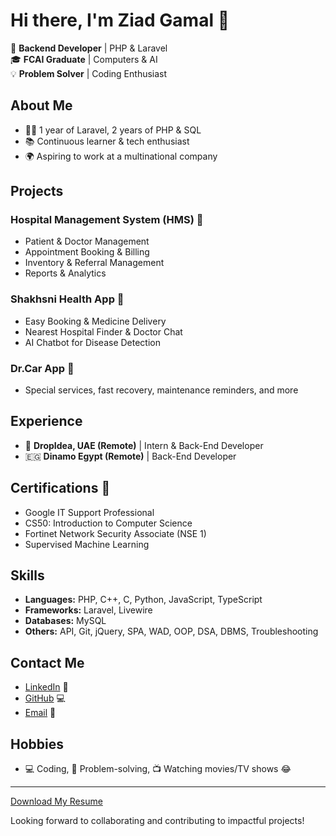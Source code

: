# Hi there, I'm Ziad Gamal 👋

🔧 **Backend Developer** | PHP & Laravel  
🎓 **FCAI Graduate** | Computers & AI  
💡 **Problem Solver** | Coding Enthusiast

## About Me

- 👨‍💻 1 year of Laravel, 2 years of PHP & SQL
- 📚 Continuous learner & tech enthusiast
- 🌍 Aspiring to work at a multinational company

## Projects

### Hospital Management System (HMS) 🏥
- Patient & Doctor Management
- Appointment Booking & Billing
- Inventory & Referral Management
- Reports & Analytics

### Shakhsni Health App 📱
- Easy Booking & Medicine Delivery
- Nearest Hospital Finder & Doctor Chat
- AI Chatbot for Disease Detection

### Dr.Car App 🚗
- Special services, fast recovery, maintenance reminders, and more

## Experience

- 🏢 **DropIdea, UAE (Remote)** | Intern & Back-End Developer
- 🇪🇬 **Dinamo Egypt (Remote)** | Back-End Developer

## Certifications 🏅

- Google IT Support Professional
- CS50: Introduction to Computer Science
- Fortinet Network Security Associate (NSE 1)
- Supervised Machine Learning

## Skills

- **Languages:** PHP, C++, C, Python, JavaScript, TypeScript
- **Frameworks:** Laravel, Livewire
- **Databases:** MySQL
- **Others:** API, Git, jQuery, SPA, WAD, OOP, DSA, DBMS, Troubleshooting

## Contact Me

- [LinkedIn](https://www.linkedin.com/in/ziad-gamal/) 💼
- [GitHub](https://github.com/ZiadGamalDev) 💻
- [Email](mailto:zyadgamal450@gmail.com) 📧

## Hobbies

- 💻 Coding, 🧩 Problem-solving, 📺 Watching movies/TV shows 😂

---

[Download My Resume](./Ziad_Gamal_Backend_Developer_CV.pdf)

Looking forward to collaborating and contributing to impactful projects!
